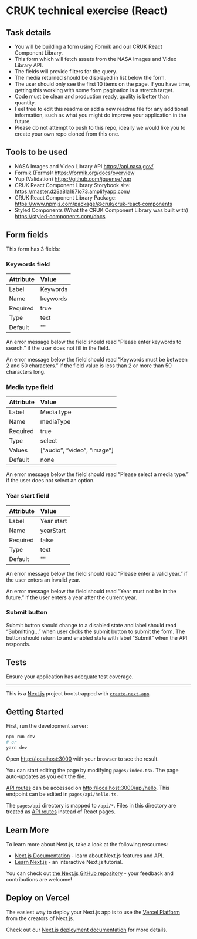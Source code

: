 # CRUK technical exercise (React)

## Task details

- You will be building a form using Formik and our CRUK React Component Library.
- This form which will fetch assets from the NASA Images and Video Library API.
- The fields will provide filters for the query.
- The media returned should be displayed in list below the form.
- The user should only see the first 10 items on the page. If you have time, getting this working with some form pagination is a stretch target.
- Code must be clean and production ready, quality is better than quantity.
- Feel free to edit this readme or add a new readme file for any additional information, such as what you might do improve your application in the future.
- Please do not attempt to push to this repo, ideally we would like you to create your own repo cloned from this one.

## Tools to be used

- NASA Images and Video Library API https://api.nasa.gov/
- Formik (Forms): https://formik.org/docs/overview
- Yup (Validation) https://github.com/jquense/yup
- CRUK React Component Library Storybook site: https://master.d28a8la187lo73.amplifyapp.com/
- CRUK React Component Library Package: https://www.npmjs.com/package/@cruk/cruk-react-components
- Styled Components (What the CRUK Component Library was built with) https://styled-components.com/docs

## Form fields

This form has 3 fields:

### Keywords field

| Attribute | Value    |
| :-------- | :------- |
| Label     | Keywords |
| Name      | keywords |
| Required  | true     |
| Type      | text     |
| Default   | ""       |

An error message below the field should read “Please enter keywords to search.” if the user does not fill in the field.

An error message below the field should read “Keywords must be between 2 and 50 characters.” if the field value is less than 2 or more than 50 characters long.

### Media type field

| Attribute | Value                       |
| :-------- | :-------------------------- |
| Label     | Media type                  |
| Name      | mediaType                   |
| Required  | true                        |
| Type      | select                      |
| Values    | [“audio”, “video”, “image”] |
| Default   | none                        |

An error message below the field should read “Please select a media type.” if the user does not select an option.

### Year start field

| Attribute | Value      |
| :-------- | :--------- |
| Label     | Year start |
| Name      | yearStart  |
| Required  | false      |
| Type      | text       |
| Default   | ""         |

An error message below the field should read “Please enter a valid year.” if the user enters an invalid year.

An error message below the field should read “Year must not be in the future.” if the user enters a year after the current year.

### Submit button

Submit button should change to a disabled state and label should read “Submitting…” when user clicks the submit button to submit the form. The button should return to and enabled state with label “Submit” when the API responds.

## Tests

Ensure your application has adequate test coverage.

---

This is a [Next.js](https://nextjs.org/) project bootstrapped with [`create-next-app`](https://github.com/vercel/next.js/tree/canary/packages/create-next-app).

## Getting Started

First, run the development server:

```bash
npm run dev
# or
yarn dev
```

Open [http://localhost:3000](http://localhost:3000) with your browser to see the result.

You can start editing the page by modifying `pages/index.tsx`. The page auto-updates as you edit the file.

[API routes](https://nextjs.org/docs/api-routes/introduction) can be accessed on [http://localhost:3000/api/hello](http://localhost:3000/api/hello). This endpoint can be edited in `pages/api/hello.ts`.

The `pages/api` directory is mapped to `/api/*`. Files in this directory are treated as [API routes](https://nextjs.org/docs/api-routes/introduction) instead of React pages.

## Learn More

To learn more about Next.js, take a look at the following resources:

- [Next.js Documentation](https://nextjs.org/docs) - learn about Next.js features and API.
- [Learn Next.js](https://nextjs.org/learn) - an interactive Next.js tutorial.

You can check out [the Next.js GitHub repository](https://github.com/vercel/next.js/) - your feedback and contributions are welcome!

## Deploy on Vercel

The easiest way to deploy your Next.js app is to use the [Vercel Platform](https://vercel.com/new?utm_medium=default-template&filter=next.js&utm_source=create-next-app&utm_campaign=create-next-app-readme) from the creators of Next.js.

Check out our [Next.js deployment documentation](https://nextjs.org/docs/deployment) for more details.
